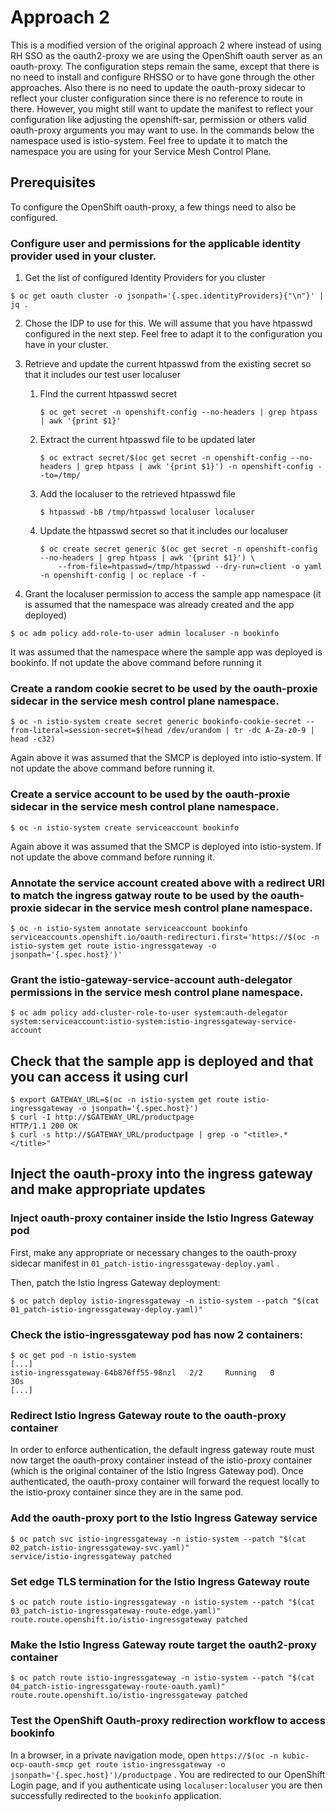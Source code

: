 # Approach 2

This is a modified version of the original approach 2 where instead of using RH SSO as the oauth2-proxy we are using the OpenShift oauth server as an oauth-proxy. 
The configuration steps remain the same, except that there is no need to install and configure RHSSO or to have gone through the other approaches. Also there is no need to update the oauth-proxy sidecar to reflect your cluster configuration since there is no reference to route in there. However, you might still want to update the manifest to reflect your configuration like adjusting the openshift-sar, permission or others valid oauth-proxy arguments you may want to use. 
In the commands below the namespace used is istio-system. Feel free to update it to match the namespace you are using for your Service Mesh Control Plane.

## Prerequisites
To configure the OpenShift oauth-proxy, a few things need to also be configured. 

### Configure user and permissions for the applicable identity provider used in your cluster. 
1. Get the list of configured Identity Providers for you cluster 
```
$ oc get oauth cluster -o jsonpath='{.spec.identityProviders}{"\n"}' | jq .
```
2. Chose the IDP to use for this. We will assume that you have htpasswd configured in the next step. Feel free to adapt it to the configuration you have in your cluster.

3. Retrieve and update the current htpasswd from the existing secret so that it includes our test user localuser
   1. Find the current htpasswd secret
      ```
      $ oc get secret -n openshift-config --no-headers | grep htpass | awk '{print $1}'
      ```
   2. Extract the current htpasswd file to be updated later
      ```
      $ oc extract secret/$(oc get secret -n openshift-config --no-headers | grep htpass | awk '{print $1}') -n openshift-config --to=/tmp/
      ```
   3. Add the localuser to the retrieved htpasswd file
      ```
      $ htpasswd -bB /tmp/htpasswd localuser localuser
      ```
   4. Update the htpasswd secret so that it includes our localuser
      ```
      $ oc create secret generic $(oc get secret -n openshift-config --no-headers | grep htpass | awk '{print $1}') \
          --from-file=htpasswd=/tmp/htpasswd --dry-run=client -o yaml -n openshift-config | oc replace -f -
      ```
   
4. Grant the localuser permission to access the sample app namespace (it is assumed that the namespace was already created and the app deployed)
```
$ oc adm policy add-role-to-user admin localuser -n bookinfo
```
It was assumed that the namespace where the sample app was deployed is bookinfo. If not update the above command before running it


### Create a random cookie secret to be used by the oauth-proxie sidecar in the service mesh control plane namespace. 
```
$ oc -n istio-system create secret generic bookinfo-cookie-secret --from-literal=session-secret=$(head /dev/urandom | tr -dc A-Za-z0-9 | head -c32)
```
Again above it was assumed that the SMCP is deployed into istio-system. If not update the above command before running it.
 

### Create a service account to be used by the oauth-proxie sidecar in the service mesh control plane namespace. 
```
$ oc -n istio-system create serviceaccount bookinfo
```
Again above it was assumed that the SMCP is deployed into istio-system. If not update the above command before running it.


### Annotate the service account created above with a redirect URI to match the ingress gatway route to be used by the oauth-proxie sidecar in the service mesh control plane namespace. 
```
$ oc -n istio-system annotate serviceaccount bookinfo serviceaccounts.openshift.io/oauth-redirecturi.first='https://$(oc -n istio-system get route istio-ingressgateway -o jsonpath='{.spec.host}')'
```

### Grant the istio-gateway-service-account auth-delegator permissions in the service mesh control plane namespace. 
```
$ oc adm policy add-cluster-role-to-user system:auth-delegator system:serviceaccount:istio-system:istio-ingressgateway-service-account 
```


## Check that the sample app is deployed and that you can access it using curl 
```
$ export GATEWAY_URL=$(oc -n istio-system get route istio-ingressgateway -o jsonpath='{.spec.host}')
$ curl -I http://$GATEWAY_URL/productpage
HTTP/1.1 200 OK
$ curl -s http://$GATEWAY_URL/productpage | grep -o "<title>.*</title>"
```

## Inject the oauth-proxy into the ingress gateway and make appropriate updates 

### Inject oauth-proxy container inside the Istio Ingress Gateway pod
First, make any appropriate or necessary changes to the oauth-proxy sidecar manifest in `01_patch-istio-ingressgateway-deploy.yaml` .

Then, patch the Istio Ingress Gateway deployment:
```
$ oc patch deploy istio-ingressgateway -n istio-system --patch "$(cat 01_patch-istio-ingressgateway-deploy.yaml)"
```

### Check the istio-ingressgateway pod has now 2 containers:
```
$ oc get pod -n istio-system
[...]
istio-ingressgateway-64b876ff55-98nzl   2/2     Running   0          30s
[...]
```

### Redirect Istio Ingress Gateway route to the oauth-proxy container
In order to enforce authentication, the default ingress gateway route must now target the oauth-proxy container instead of the istio-proxy container (which is the original container of the Istio Ingress Gateway pod). Once authenticated, the oauth-proxy container will forward the request locally to the istio-proxy container since they are in the same pod.

### Add the oauth-proxy port to the Istio Ingress Gateway service
```
$ oc patch svc istio-ingressgateway -n istio-system --patch "$(cat 02_patch-istio-ingressgateway-svc.yaml)" 
service/istio-ingressgateway patched
```

### Set edge TLS termination for the Istio Ingress Gateway route
```
$ oc patch route istio-ingressgateway -n istio-system --patch "$(cat 03_patch-istio-ingressgateway-route-edge.yaml)" 
route.route.openshift.io/istio-ingressgateway patched
```

### Make the Istio Ingress Gateway route target the oauth2-proxy container
```
$ oc patch route istio-ingressgateway -n istio-system --patch "$(cat 04_patch-istio-ingressgateway-route-oauth.yaml)" 
route.route.openshift.io/istio-ingressgateway patched
```

### Test the OpenShift Oauth-proxy redirection workflow to access bookinfo
In a browser, in a private navigation mode, open `https://$(oc -n kubic-ocp-oauth-smcp get route istio-ingressgateway -o jsonpath='{.spec.host}')/productpage` .
You are redirected to our OpenShift Login page, and if you authenticate using `localuser:localuser` you are then successfully redirected to the `bookinfo` application.
